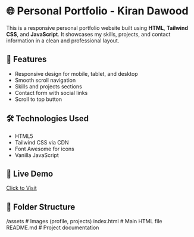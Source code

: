 # 🌐 Personal Portfolio - Kiran Dawood

This is a responsive personal portfolio website built using **HTML**, **Tailwind CSS**, and **JavaScript**. It showcases my skills, projects, and contact information in a clean and professional layout.

## 📌 Features

- Responsive design for mobile, tablet, and desktop
- Smooth scroll navigation
- Skills and projects sections
- Contact form with social links
- Scroll to top button

## 🛠 Technologies Used

- HTML5
- Tailwind CSS via CDN
- Font Awesome for icons
- Vanilla JavaScript

## 🚀 Live Demo

[Click to Visit](https://your-portfolio-link.netlify.app)

## 📁 Folder Structure

/assets # Images (profile, projects)
index.html # Main HTML file
README.md # Project documentation
